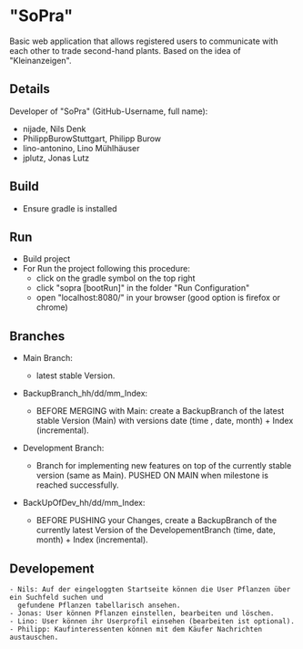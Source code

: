 # "SoPra"
Basic web application that allows registered users to communicate with each other to trade second-hand plants. Based on the idea of "Kleinanzeigen".

## Details
Developer of "SoPra" (GitHub-Username, full name):
- nijade, Nils Denk
- PhilippBurowStuttgart, Philipp Burow
- lino-antonino, Lino Mühlhäuser
- jplutz, Jonas Lutz

## Build
- Ensure gradle is installed

## Run
- Build project
- For Run the project following this procedure:
  - click on the gradle symbol on the top right
  - click "sopra [bootRun]" in the folder "Run Configuration"
  - open "localhost:8080/" in your browser (good option is firefox or chrome)

 ## Branches
 
 - Main Branch:
   - latest stable Version.
     
 - BackupBranch_hh/dd/mm_Index:
   - BEFORE MERGING with Main: create a BackupBranch of the latest stable Version (Main) with versions date (time , date, month) + Index (incremental).
     
 - Development Branch:
   - Branch for implementing new features on top of the currently stable version (same as Main). PUSHED ON MAIN when milestone is reached successfully.
     
 - BackUpOfDev_hh/dd/mm_Index:
   - BEFORE PUSHING your Changes, create a BackupBranch of the currently latest Version of the DevelopementBranch (time, date, month) + Index (incremental).

 ## Developement
  
    - Nils: Auf der eingeloggten Startseite können die User Pflanzen über ein Suchfeld suchen und
      gefundene Pflanzen tabellarisch ansehen.
    - Jonas: User können Pflanzen einstellen, bearbeiten und löschen.
    - Lino: User können ihr Userprofil einsehen (bearbeiten ist optional).
    - Philipp: Kaufinteressenten können mit dem Käufer Nachrichten austauschen.



